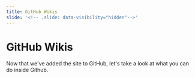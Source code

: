 ```yaml
---
title: GitHub Wikis 
slide: '<!-- .slide: data-visibility="hidden"-->'
---
```


<!-- .slide: data-state="layout-title" class="bg-dark"-->

# GitHub Wikis

> > >

Now that we've added the site to GitHub, let's take a look at what you can do inside Github.

